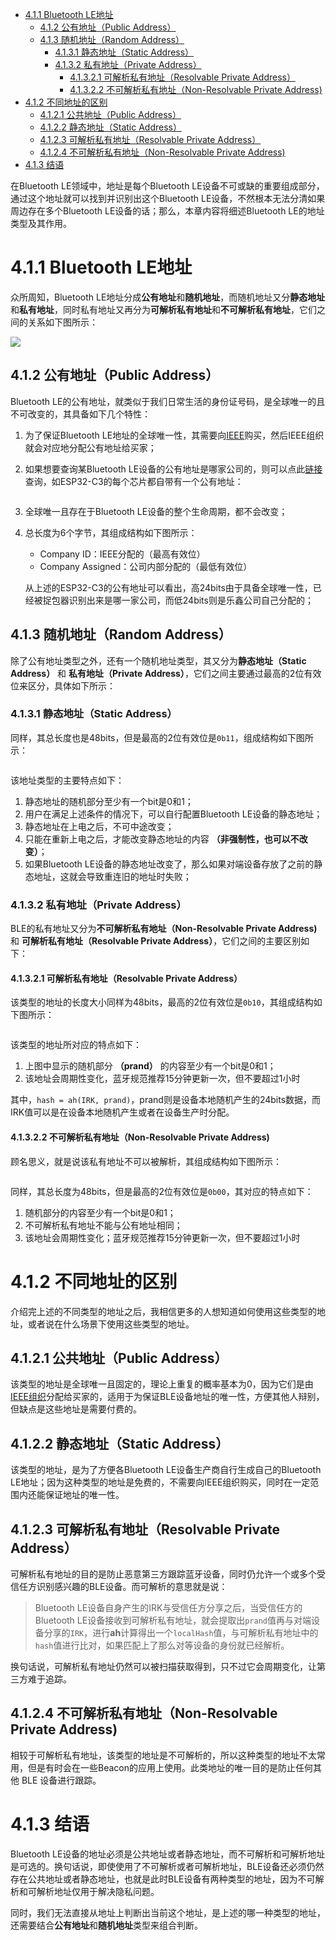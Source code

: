 - [4.1.1 Bluetooth LE地址](#411-bluetooth-le地址)
  - [4.1.2 公有地址（Public Address）](#412-公有地址public-address)
  - [4.1.3 随机地址（Random Address）](#413-随机地址random-address)
    - [4.1.3.1 静态地址（Static Address）](#4131-静态地址static-address)
    - [4.1.3.2 私有地址（Private Address）](#4132-私有地址private-address)
      - [4.1.3.2.1 可解析私有地址（Resolvable Private Address）](#41321-可解析私有地址resolvable-private-address)
      - [4.1.3.2.2 不可解析私有地址（Non-Resolvable Private Address)](#41322-不可解析私有地址non-resolvable-private-address)
- [4.1.2 不同地址的区别](#412-不同地址的区别)
  - [4.1.2.1 公共地址（Public Address）](#4121-公共地址public-address)
  - [4.1.2.2 静态地址（Static Address）](#4122-静态地址static-address)
  - [4.1.2.3 可解析私有地址（Resolvable Private Address）](#4123-可解析私有地址resolvable-private-address)
  - [4.1.2.4 不可解析私有地址（Non-Resolvable Private Address)](#4124-不可解析私有地址non-resolvable-private-address)
- [4.1.3 结语](#413-结语)


在Bluetooth LE领域中，地址是每个Bluetooth LE设备不可或缺的重要组成部分，通过这个地址就可以找到并识别出这个Bluetooth LE设备，不然根本无法分清如果周边存在多个Bluetooth LE设备的话；那么，本章内容将细述Bluetooth LE的地址类型及其作用。

# 4.1.1 Bluetooth LE地址
众所周知，Bluetooth LE地址分成**公有地址**和**随机地址**，而随机地址又分**静态地址**和**私有地址**，同时私有地址又再分为**可解析私有地址**和**不可解析私有地址**，它们之间的关系如下图所示：

![](https://docdisk.wireless-tech.cn/img/2022/09/13/Bluetooth%20LE%E5%9C%B0%E5%9D%80_20220913225937461184.svg)

## 4.1.2 公有地址（Public Address）
Bluetooth LE的公有地址，就类似于我们日常生活的身份证号码，是全球唯一的且不可改变的，其具备如下几个特性：
1. 为了保证Bluetooth LE地址的全球唯一性，其需要向[IEEE](https://standards.ieee.org/products-services/regauth/index.html)购买，然后IEEE组织就会对应地分配公有地址给买家；
2. 如果想要查询某Bluetooth LE设备的公有地址是哪家公司的，则可以点此[链接](https://regauth.standards.ieee.org/standards-ra-web/pub/view.html#registries)查询，如ESP32-C3的每个芯片都自带有一个公有地址：
    <img src=https://docdisk.wireless-tech.cn/img/2021/10/19/public_address_espressif_20211019225239877291.png width = "" height = "" alt="" align=center />

    <img src=https://docdisk.wireless-tech.cn/img/2021/10/19/public_address_espressif_ieee_20211019225257760619.png width = "" height = "" alt="" align=center />

3. 全球唯一且存在于Bluetooth LE设备的整个生命周期，都不会改变；
4. 总长度为6个字节，其组成结构如下图所示：
    
    <img src=https://docdisk.wireless-tech.cn/img/2021/10/19/Public-Address-Format_20211019225316261985.png width = "" height = "" alt="" align=center />

    - Company ID：IEEE分配的（最高有效位）
    - Company Assigned：公司内部分配的（最低有效位）
  
    
    从上述的ESP32-C3的公有地址可以看出，高24bits由于具备全球唯一性，已经被捉包器识别出来是哪一家公司，而低24bits则是乐鑫公司自己分配的；
## 4.1.3 随机地址（Random Address）
除了公有地址类型之外，还有一个随机地址类型，其又分为**静态地址（Static Address）** 和 **私有地址（Private Address）**，它们之间主要通过最高的2位有效位来区分，具体如下所示：
### 4.1.3.1 静态地址（Static Address）
同样，其总长度也是48bits，但是最高的2位有效位是`0b11`，组成结构如下图所示：
  
<img src=https://docdisk.wireless-tech.cn/img/2021/10/19/static-address-formatdrawio_20211019225339424241.png width = "" height = "" alt="" align=center />

该地址类型的主要特点如下：
1. 静态地址的随机部分至少有一个bit是0和1；
1. 用户在满足上述条件的情况下，可以自行配置Bluetooth LE设备的静态地址；
1. 静态地址在上电之后，不可中途改变；
1. 只能在重新上电之后，才能改变静态地址的内容 **（非强制性，也可以不改变）**；
1. 如果Bluetooth LE设备的静态地址改变了，那么如果对端设备存放了之前的静态地址，这就会导致重连旧的地址时失败；

### 4.1.3.2 私有地址（Private Address）
BLE的私有地址又分为**不可解析私有地址（Non-Resolvable Private Address)** 和 **可解析私有地址（Resolvable Private Address）**，它们之间的主要区别如下：

#### 4.1.3.2.1 可解析私有地址（Resolvable Private Address）
该类型的地址的长度大小同样为48bits，最高的2位有效位是`0b10`，其组成结构如下图所示：

<img src=https://docdisk.wireless-tech.cn/img/2021/10/19/resolvable-private-addressdrawio_20211019225415274851.png width = "" height = "" alt="" align=center />

该类型的地址所对应的特点如下：
1. 上图中显示的随机部分 **（prand）** 的内容至少有一个bit是0和1；
1. 该地址会周期性变化，蓝牙规范推荐15分钟更新一次，但不要超过1小时

其中，`hash = ah(IRK, prand)`，prand则是设备本地随机产生的24bits数据，而IRK值可以是在设备本地随机产生或者在设备生产时分配。
#### 4.1.3.2.2 不可解析私有地址（Non-Resolvable Private Address)
顾名思义，就是说该私有地址不可以被解析，其组成结构如下图所示：

<img src=https://docdisk.wireless-tech.cn/img/2021/10/19/non-resolvable-private-address-formatdrawio_20211019225452704912.png width = "" height = "" alt="" align=center />

同样，其总长度为48bits，但是最高的2位有效位是`0b00`，其对应的特点如下：
1. 随机部分的内容至少有一个bit是0和1；
1. 不可解析私有地址不能与公有地址相同；
1. 该地址会周期性变化；蓝牙规范推荐15分钟更新一次，但不要超过1小时

# 4.1.2 不同地址的区别
介绍完上述的不同类型的地址之后，我相信更多的人想知道如何使用这些类型的地址，或者说在什么场景下使用这些类型的地址。
## 4.1.2.1 公共地址（Public Address）
该类型的地址是全球唯一且固定的，理论上重复的概率基本为0，因为它们是由[IEEE组织](https://standards.ieee.org/products-services/regauth/index.html)分配给买家的，适用于为保证BLE设备地址的唯一性，方便其他人辩别，但缺点是这些地址是需要付费的。

## 4.1.2.2 静态地址（Static Address）
该类型的地址，是为了方便各Bluetooth LE设备生产商自行生成自己的Bluetooth LE地址；因为这种类型的地址是免费的，不需要向IEEE组织购买，同时在一定范围内还能保证地址的唯一性。

## 4.1.2.3 可解析私有地址（Resolvable Private Address）
可解析私有地址的目的是防止恶意第三方跟踪蓝牙设备，同时仍允许一个或多个受信任方识别感兴趣的BLE设备。而可解析的意思就是说：
> Bluetooth LE设备自身产生的IRK与受信任方分享之后，当受信任方的Bluetooth LE设备接收到可解析私有地址，就会提取出`prand`值再与对端设备分享的`IRK`，进行**ah**计算得出一个`localHash`值，与可解析私有地址中的`hash`值进行比对，如果匹配上了那么对等设备的身份就已经解析。

换句话说，可解析私有地址仍然可以被扫描获取得到，只不过它会周期变化，让第三方难于追踪。

## 4.1.2.4 不可解析私有地址（Non-Resolvable Private Address)
相较于可解析私有地址，该类型的地址是不可解析的，所以这种类型的地址不太常用，但是有时会在一些Beacon的应用上使用。此类地址的唯一目的是防止任何其他 BLE 设备进行跟踪。

# 4.1.3 结语
Bluetooth LE设备的地址必须是公共地址或者静态地址，而不可解析和可解析地址是可选的。换句话说，即使使用了不可解析或者可解析地址，BLE设备还必须仍然存在公共地址或者静态地址，也就是此时BLE设备有两种类型的地址，因为不可解析和可解析地址仅用于解决隐私问题。

同时，我们无法直接从地址上判断出当前这个地址，是上述的哪一种类型的地址，还需要结合**公有地址**和**随机地址**类型来组合判断。